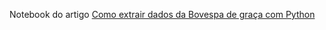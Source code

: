Notebook do artigo [Como extrair dados da Bovespa de graça com Python](medium.com/@rodrigobercinimartins/como-extrair-dados-da-bovespa-de-graca-com-python-14a03454a720)
